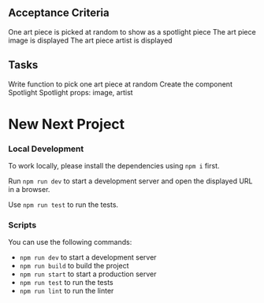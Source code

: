 ## Acceptance Criteria

One art piece is picked at random to show as a spotlight piece
The art piece image is displayed
The art piece artist is displayed

## Tasks

Write function to pick one art piece at random
Create the component Spotlight
Spotlight props: image, artist

# New Next Project

### Local Development

To work locally, please install the dependencies using `npm i` first.

Run `npm run dev` to start a development server and open the displayed URL in a browser.

Use `npm run test` to run the tests.

### Scripts

You can use the following commands:

- `npm run dev` to start a development server
- `npm run build` to build the project
- `npm run start` to start a production server
- `npm run test` to run the tests
- `npm run lint` to run the linter
